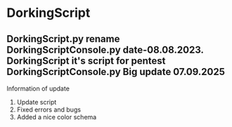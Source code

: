 # DorkingScript
DorkingScript.py
rename DorkingScriptConsole.py 
date-08.08.2023.
DorkingScript it's script for pentest
DorkingScriptConsole.py Big update 07.09.2025
-
Information of update
1. Update script
2. Fixed errors and bugs
3. Added a nice color schema
 
